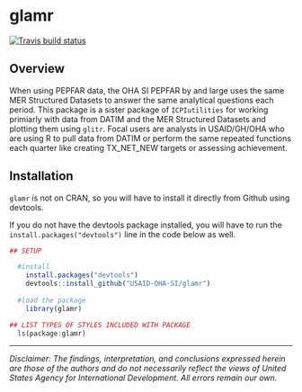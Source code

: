 
# glamr

<!-- badges: start -->
[![Travis build status](https://travis-ci.org/USAID-OHA-SI/glamr.svg?branch=master)](https://travis-ci.org/USAID-OHA-SI/glamr)
<!-- badges: end -->

## Overview

When using PEPFAR data, the OHA SI PEPFAR by and large uses the same MER Structured Datasets to answer the same analytical questions each period. This package is a sister package of `ICPIutilities` for working primiarly with data from DATIM and the MER Structured Datasets and plotting them using `glitr`. Focal users are analysts in USAID/GH/OHA who are using R to pull data from DATIM or perform the same repeated functions each quarter like creating TX_NET_NEW targets or assessing achievement.


## Installation

`glamr` is not on CRAN, so you will have to install it directly from Github using devtools.

If you do not have the devtools package installed, you will have to run the `install.packages("devtools")` line in the code below as well.

``` r
## SETUP

  #install
    install.packages("devtools")
    devtools::install_github("USAID-OHA-SI/glamr")
    
  #load the package
    library(glamr)

## LIST TYPES OF STYLES INCLUDED WITH PACKAGE
  ls(package:glamr)
```


---

*Disclaimer: The findings, interpretation, and conclusions expressed herein are those of the authors and do not necessarily reflect the views of United States Agency for International Development. All errors remain our own.*

